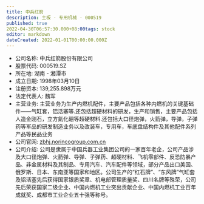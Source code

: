 ```yaml
---
title: 中兵红箭
description: 主板 - 专用机械 - 000519
published: true
2022-04-30T06:57:30.000+08:00tags: stock
editor: markdown
dateCreated: 2022-01-01T00:00:00.000Z
---
```


- 公司名称: 中兵红箭股份有限公司
- 股票代码: 000519.SZ
- 所在地: 湖南 - 湘潭市
- 成立日期: 1998年03月10日
- 注册资本: 139,255.898万元
- 法定代表人: 魏军
- 主营业务: 主营业务为生产内燃机配件，主要产品包括各种内燃机的关键基础件——气缸套，铝活塞等.还包括超硬材料的研发，生产和销售，主要产品包括人造金刚石，立方氮化硼等超硬材料.还包括大口径炮弹，火箭弹，导弹，子弹药等军品的研发制造业务以及改装车，专用车，车底盘结构件及其他配件系列产品等民品业务
- 公司官网: [zbhj.norincogroup.com.cn](zbhj.norincogroup.com.cn)
- 公司介绍: 公司是隶属于中国兵器工业集团公司的一家百年老企，公司产品涉及大口径炮弹、火箭弹、导弹、子弹药、超硬材料、飞机零部件、反恐防暴产品、非金属材料及其制品、专用汽车、汽车配件等领域，部分产品出口美国、俄罗斯、日本、东南亚等国家和地区。公司生产的“红石牌”、“东风牌”气缸套及铝活塞先后获得国家银质奖章、机电部管理质量奖、四川名牌等殊荣，公司先后荣获国家二级企业、中国内燃机工业突出贡献企业、中国内燃机工业百年成就奖、成都市工业企业五十强等称号。


